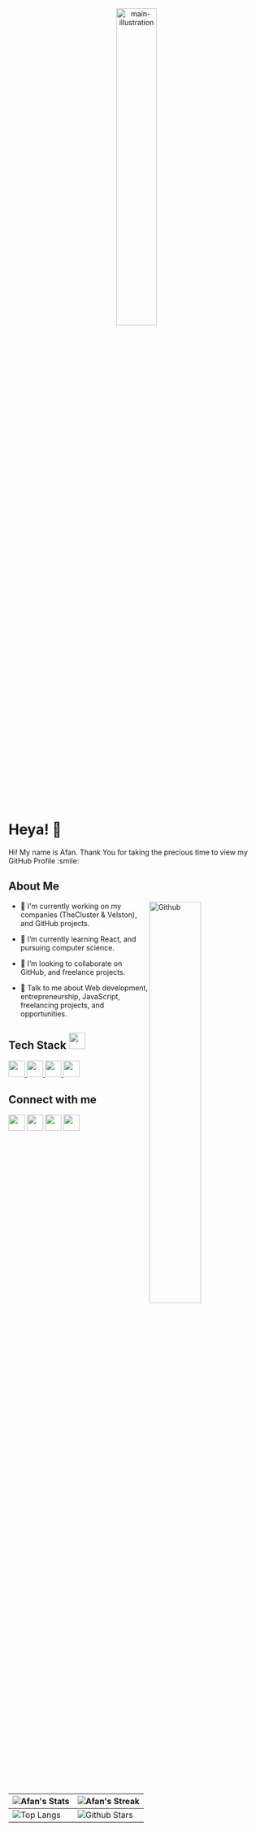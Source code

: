 <div align="center">
<img width="40%" height = "40%" src="https://cdn.discordapp.com/attachments/795563401014935604/988484045161771108/business-3d-happy-robot-assistant-waving-hello.png" alt="main-illustration" />
</div>

<h1> Heya! 👋 </h1>
<p align='center'>
</p>

<div size='20px'> Hi! My name is Afan. Thank You for taking the precious time to view my GitHub Profile :smile: 
</div>

<h2> About Me </h2>

<img width="45%" align="right" alt="Github" src="https://user-images.githubusercontent.com/70063819/136364808-dadcd321-c025-4863-88c5-44ab35ce6048.png" />


- 🔭 I'm currently working on my companies (TheCluster & Velston), and GitHub projects.

- 🌱 I’m currently learning React, and pursuing computer science.

- 👯 I’m looking to collaborate on GitHub, and freelance projects.

- 💬 Talk to me about Web development, entrepreneurship, JavaScript, freelancing projects, and opportunities.

<h2> Tech Stack <img src = "https://media2.giphy.com/media/QssGEmpkyEOhBCb7e1/giphy.gif?cid=ecf05e47a0n3gi1bfqntqmob8g9aid1oyj2wr3ds3mg700bl&rid=giphy.gif" width = "32px"> </h2>
<a href= https://github.com/justmrkhan?tab=repositories&q=&type=&language=javascript&sort= > <img width ='32px' src ='https://raw.githubusercontent.com/rahulbanerjee26/githubAboutMeGenerator/main/icons/javascript.svg'> </a>
<a href= https://github.com/justmrkhan?tab=repositories&q=&type=&language=c&sort= ><img width ='32px' src ='https://raw.githubusercontent.com/rahulbanerjee26/githubAboutMeGenerator/main/icons/c.svg'> </a>
<a href= https://github.com/justmrkhan?tab=repositories&q=&type=&language=css&sort= > <img width ='32px' src ='https://raw.githubusercontent.com/rahulbanerjee26/githubAboutMeGenerator/main/icons/css.svg'> </a>
<a href= https://github.com/justmrkhan?tab=repositories&q=&type=&language=html&sort= > <img width ='32px' src ='https://raw.githubusercontent.com/rahulbanerjee26/githubAboutMeGenerator/main/icons/html.svg'> </a>


<h2> Connect with me </h2>
<a href = 'https://www.linkedin.com/in/khanafan'> <img width = '32px' align= 'center' src="https://raw.githubusercontent.com/rahulbanerjee26/githubAboutMeGenerator/main/icons/linked-in-alt.svg"/></a> 
<a href = 'https://www.twitter.com/justmrkhan'> <img width = '32px' align= 'center' src="https://raw.githubusercontent.com/rahulbanerjee26/githubAboutMeGenerator/main/icons/twitter.svg"/></a>
<a href = 'https://afankhan.com'> <img width = '32px' align= 'center' src="https://raw.githubusercontent.com/rahulbanerjee26/githubAboutMeGenerator/main/icons/portfolio.png"/></a> 
<a href = 'https://github.com/justmrkhan'> <img width = '32px' align= 'center' src="https://raw.githubusercontent.com/rahulbanerjee26/githubAboutMeGenerator/main/icons/github.svg"/></a>
  
<br>
<br>
  <br>

| ![Afan's Stats](https://github-readme-stats.vercel.app/api?username=justmrkhan&show_icons=true&theme=tokyonight) | ![Afan's Streak](https://github-readme-streak-stats.herokuapp.com/?user=justmrkhan&theme=tokyonight) |
| --- | --- |
| ![Top Langs](https://github-readme-stats.vercel.app/api/top-langs/?username=justmrkhan&theme=tokyonight) | ![Github Stars](https://github-readme-stats.vercel.app/api?username=justmrkhan&show_icons=true&locale=en&count_private=true&hide_rank=true&custom_title=My%20GitHub%20Stats&disable_animations=true&theme=tokyonight) |



<br>
